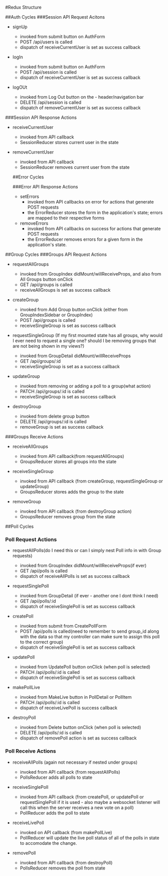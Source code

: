 #Redux Structure

##Auth Cycles
###Session API Request Acitons
- signUp
  - invoked from submit button on AuthForm
  - POST /api/users is called
  - dispatch of receiveCurrentUser is set as success callback

- logIn
  - invoked from submit button on AuthForm
  - POST /api/session is called
  - dispatch of receiveCurrentUser is set as success callback

- logOUt  
  - invoked from Log Out button on the - header/navigation bar
  - DELETE /api/session is called
  - dispatch of removeCurrentUser is set as success callback

###Session API Response Actions

- receiveCurrentUser
  - invoked from API callback
  - SessionReducer stores current user in the state

- removeCurrentUser
  - invoked from API callback
  - SessionReducer removes current user from the state

  ##Error Cycles

  ###Error API Response Actions

  - setErrors
    - invoked from API callbacks on error for actions that generate POST requests
    - the ErrorReducer stores the form in the application's state; errors are mapped to their respective forms
  - removeErrors
    - invoked from API callbacks on success for actions that generate POST requests
    - the ErrorReducer removes errors for a given form in the application's state.

##Group Cycles
###Groups API Request Actions

- requestAllGroups
  - invoked from GroupIndex didMount/willReceiveProps, and also from All Groups button onClick
  - GET /api/groups is called
  - receiveAllGroups is set as success callback

- createGroup
  - invoked from Add Group button onClick (either from GroupIndexSidebar or GroupIndex)
  - POST /api/groups is called
  - receiveSingleGroup is set as success callback

- requestSingleGroup (If my first mounted state has all groups, why would I ever need to request a single one? should I be removing groups that are not being shown in my views?)
  - invoked from GroupDetail didMount/willReceiveProps
  - GET /api/groups/:id
  - receiveSingleGroup is set as a success callback

- updateGroup
  - invoked from removing or adding a poll to a group(what action)
  - PATCH /api/groups/:id is called
  - receiveSingleGroup is set as success callback

- destroyGroup
  - invoked from delete group button
  - DELETE /api/groups/:id is called
  - removeGroup is set as success callback

###Groups Receive Actions

- receiveAllGroups
  - invoked from API callback(from requestAllGroups)
  - GroupsReducer stores all groups into the state

- receiveSingleGroup
  - invoked from API callback (from createGroup, requestSingleGroup or updateGroup)
  - GroupsReducer stores adds the group to the state

- removeGroup
  - invoked from API callback (from destroyGroup action)
  - GroupsReducer removes group from the state

##Poll Cycles
### Poll Request Actions

- requestAllPolls(do I need this or can I simply nest Poll info in with Group requests)
  - invoked from GroupIndex didMount/willReceiveProps(if ever)
  - GET /api/polls is called
  - dispatch of receiveAllPolls is set as success callback

- requestSinglePoll
  - invoked from GroupDetail (if ever - another one I dont think I need)
  - GET /api/polls/:id
  - dispatch of receiveSinglePoll is set as success callback

- createPoll
  - invoked from submit from CreatePollForm
  - POST /api/polls is called(need to remember to send group_id along with the data so that my controller can make sure to assign this poll to the correct group)
  - dispatch of receiveSinglePoll is set as success callback

- updatePoll
  - invoked from UpdatePoll button onClick (when poll is selected)
  - PATCH /api/polls/:id is called
  - dispatch of receiveSinglePoll is set as success callback

- makePollLive
  - invoked from MakeLive button in PollDetail or PollItem
  - PATCH /api/polls/:id is called
  - dispatch of receiveLivePoll is success callback

- destroyPoll
  - invoked from Delete button onClick (when poll is selected)
  - DELETE /api/polls/:id is called
  - dispatch of removePoll action is set as success callback

### Poll Receive Actions

- receiveAllPolls (again not necessary if nested under groups)
  - invoked from API callback (from requestAllPolls)
  - PollsReducer adds all polls to state

- receiveSinglePoll
  - invoked from API callback (from createPoll, or updatePoll or requestSinglePoll if it is used - also maybe a websocket listener will call this when the server receives a new vote on a poll)
  - PollReducer adds the poll to state

- receiveLivePoll
  - invoked on API callback (from makePollLive)
  - PollReducer will update the live poll status of all of the polls in state to accomodate the change.

- removePoll
  - invoked from API callback (from destroyPoll)
  - PollsReducer removes the poll from state
